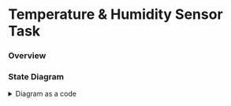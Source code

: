 # Temperature & Humidity Sensor Task

### Overview

### State Diagram

<details>
  <summary>Diagram as a code</summary>

```plantuml
@startuml
title Temperature & Humidity Sensor FSM
hide empty description

note "Publishes: \nGLOBAL_INITIALIZE_SUCCESS\nGLOBAL_ERROR" as N1

IDLE: Initialized\nready for commands, low power mode
CONTINUOUS_MEASURE: Device is measuring continuously\ngenerates interrupt on threshold exceed\n\nGLOBAL_WAKE_N_READ: Cron Read Measurements
ERROR: Error state\n\nGLOBAL_ERROR: Error message

[*] --> IDLE : GLOBAL_CMD_INITIALIZE

IDLE --> IDLE : SINGLE_SHOT_READ
IDLE --> IDLE : SET_LIMIT
IDLE --> CONTINUOUS_MEASURE : GLOBAL_CMD_START_CONTINUOUS_SENSING
IDLE --> ERROR : ERROR

CONTINUOUS_MEASURE --> CONTINUOUS_MEASURE : GLOBAL_WAKE_N_READ
CONTINUOUS_MEASURE --> CONTINUOUS_MEASURE : LIMIT_INT
CONTINUOUS_MEASURE --> ERROR : ERROR

ERROR --> IDLE : RECOVER (TODO)
@enduml
```
</details>
